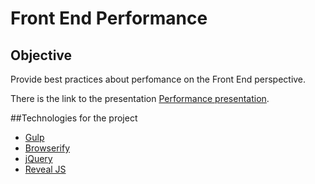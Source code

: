 # Front End Performance

## Objective
Provide best practices about perfomance on the Front End perspective.

There is the link to the presentation [Performance presentation](https://mdor.github.io/performance_client_side/).

##Technologies for the project
- [Gulp](http://gulpjs.com/)
- [Browserify](http://browserify.org/)
- [jQuery](https://jquery.com/)
- [Reveal JS](http://lab.hakim.se/reveal-js/#/)
